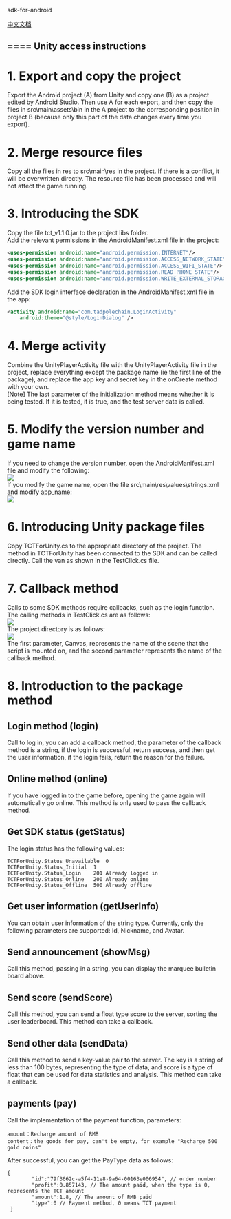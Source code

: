 sdk-for-android

[中文文档](./README.md "中文文档")

====
Unity access instructions
----

# 1. Export and copy the project
Export the Android project (A) from Unity and copy one (B) as a project edited by Android Studio. Then use A for each export, and then copy the files in src\main\assets\bin in the A project to the corresponding position in project B (because only this part of the data changes every time you export).
# 2. Merge resource files
Copy all the files in res to src\main\res in the project. If there is a conflict, it will be overwritten directly. The resource file has been processed and will not affect the game running.
# 3. Introducing the SDK
Copy the file tct_v1.1.0.jar to the project libs folder. <br>
Add the relevant permissions in the AndroidManifest.xml file in the project:<br>

```xml
<uses-permission android:name="android.permission.INTERNET"/>
<uses-permission android:name="android.permission.ACCESS_NETWORK_STATE"/>
<uses-permission android:name="android.permission.ACCESS_WIFI_STATE"/>
<uses-permission android:name="android.permission.READ_PHONE_STATE"/>
<uses-permission android:name="android.permission.WRITE_EXTERNAL_STORAGE"/>
```

Add the SDK login interface declaration in the AndroidManifest.xml file in the app:<br>

```xml
<activity android:name="com.tadpolechain.LoginActivity"
    android:theme="@style/LoginDialog" />
```

# 4. Merge activity
Combine the UnityPlayerActivity file with the UnityPlayerActivity file in the project, replace everything except the package name (ie the first line of the package), and replace the app key and secret key in the onCreate method with your own. <br>
[Note] The last parameter of the initialization method means whether it is being tested. If it is tested, it is true, and the test server data is called.
# 5. Modify the version number and game name
If you need to change the version number, open the AndroidManifest.xml file and modify the following:<br>
![](http://img.suncity.ink/github/2018/05/git_0001.png) <br>
If you modify the game name, open the file src\main\res\values\strings.xml and modify app_name:<br>![](http://img.suncity.ink/github/2018/05/git_0002.png) 
# 6. Introducing Unity package files
Copy TCTForUnity.cs to the appropriate directory of the project. The method in TCTForUnity has been connected to the SDK and can be called directly. Call the van as shown in the TestClick.cs file.
# 7. Callback method
Calls to some SDK methods require callbacks, such as the login function. The calling methods in TestClick.cs are as follows:<br>
![](http://img.suncity.ink/github/2018/05/git_0003.png)<br>
The project directory is as follows:<br>
![](http://img.suncity.ink/github/2018/05/git_0004.png)<br>
The first parameter, Canvas, represents the name of the scene that the script is mounted on, and the second parameter represents the name of the callback method.
# 8. Introduction to the package method
## Login method (login)
Call to log in, you can add a callback method, the parameter of the callback method is a string, if the login is successful, return success, and then get the user information, if the login fails, return the reason for the failure.
## Online method (online)
If you have logged in to the game before, opening the game again will automatically go online. This method is only used to pass the callback method.
## Get SDK status (getStatus)
The login status has the following values:<br>
```table
TCTForUnity.Status_Unavailable	0	
TCTForUnity.Status_Initial	1	
TCTForUnity.Status_Login	201	Already logged in
TCTForUnity.Status_Online	200	Already online
TCTForUnity.Status_Offline	500	Already offline
```

## Get user information (getUserInfo)
You can obtain user information of the string type. Currently, only the following parameters are supported: Id, Nickname, and Avatar.
## Send announcement (showMsg)
Call this method, passing in a string, you can display the marquee bulletin board above.
## Send score (sendScore)
Call this method, you can send a float type score to the server, sorting the user leaderboard. This method can take a callback.
## Send other data (sendData)
Call this method to send a key-value pair to the server. The key is a string of less than 100 bytes, representing the type of data, and score is a type of float that can be used for data statistics and analysis. This method can take a callback.
## payments (pay)
Call the implementation of the payment function, parameters:
```
amount：Recharge amount of RMB
content：the goods for pay, can't be empty，for example "Recharge 500 gold coins"
```
After successful, you can get the PayType data as follows:
```
{
        "id":"79f3662c-a5f4-11e8-9a64-00163e006954", // order number
        "profit":0.857143, // The amount paid, when the type is 0, represents the TCT amount
        "amount":1.8, // The amount of RMB paid
        "type":0 // Payment method, 0 means TCT payment
 }
```
